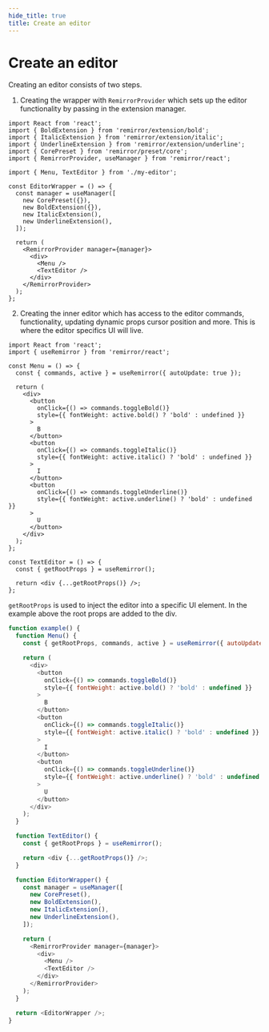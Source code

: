 ```yaml
---
hide_title: true
title: Create an editor
---
```


# Create an editor

Creating an editor consists of two steps.

1. Creating the wrapper with `RemirrorProvider` which sets up the editor functionality by passing in the extension manager.

```tsx
import React from 'react';
import { BoldExtension } from 'remirror/extension/bold';
import { ItalicExtension } from 'remirror/extension/italic';
import { UnderlineExtension } from 'remirror/extension/underline';
import { CorePreset } from 'remirror/preset/core';
import { RemirrorProvider, useManager } from 'remirror/react';

import { Menu, TextEditor } from './my-editor';

const EditorWrapper = () => {
  const manager = useManager([
    new CorePreset({}),
    new BoldExtension({}),
    new ItalicExtension(),
    new UnderlineExtension(),
  ]);

  return (
    <RemirrorProvider manager={manager}>
      <div>
        <Menu />
        <TextEditor />
      </div>
    </RemirrorProvider>
  );
};
```

2. Creating the inner editor which has access to the editor commands, functionality, updating dynamic props cursor position and more. This is where the editor specifics UI will live.

```tsx
import React from 'react';
import { useRemirror } from 'remirror/react';

const Menu = () => {
  const { commands, active } = useRemirror({ autoUpdate: true });

  return (
    <div>
      <button
        onClick={() => commands.toggleBold()}
        style={{ fontWeight: active.bold() ? 'bold' : undefined }}
      >
        B
      </button>
      <button
        onClick={() => commands.toggleItalic()}
        style={{ fontWeight: active.italic() ? 'bold' : undefined }}
      >
        I
      </button>
      <button
        onClick={() => commands.toggleUnderline()}
        style={{ fontWeight: active.underline() ? 'bold' : undefined }}
      >
        U
      </button>
    </div>
  );
};

const TextEditor = () => {
  const { getRootProps } = useRemirror();

  return <div {...getRootProps()} />;
};
```

`getRootProps` is used to inject the editor into a specific UI element. In the example above the root props are added to the div.

```js live
function example() {
  function Menu() {
    const { getRootProps, commands, active } = useRemirror({ autoUpdate: true });

    return (
      <div>
        <button
          onClick={() => commands.toggleBold()}
          style={{ fontWeight: active.bold() ? 'bold' : undefined }}
        >
          B
        </button>
        <button
          onClick={() => commands.toggleItalic()}
          style={{ fontWeight: active.italic() ? 'bold' : undefined }}
        >
          I
        </button>
        <button
          onClick={() => commands.toggleUnderline()}
          style={{ fontWeight: active.underline() ? 'bold' : undefined }}
        >
          U
        </button>
      </div>
    );
  }

  function TextEditor() {
    const { getRootProps } = useRemirror();

    return <div {...getRootProps()} />;
  }

  function EditorWrapper() {
    const manager = useManager([
      new CorePreset(),
      new BoldExtension(),
      new ItalicExtension(),
      new UnderlineExtension(),
    ]);

    return (
      <RemirrorProvider manager={manager}>
        <div>
          <Menu />
          <TextEditor />
        </div>
      </RemirrorProvider>
    );
  }

  return <EditorWrapper />;
}
```
